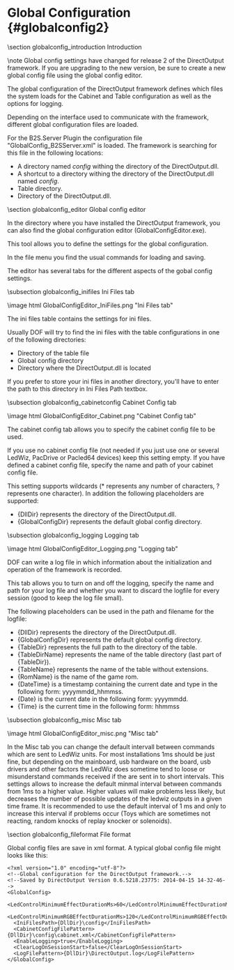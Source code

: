 ﻿Global Configuration {#globalconfig2}
====================

\section globalconfig_introduction Introduction

\note Global config settings have changed for release 2 of the DirectOutput framework. If you are upgrading to the new version, be sure to create a new global config file using the global config editor.

The global configuration of the DirectOutput framework defines which files the system loads for the Cabinet and Table configuration as well as the options for logging.

Depending on the interface used to communicate with the framework, different global configuration files are loaded.

For the B2S.Server Plugin the configuration file "GlobalConfig_B2SServer.xml" is loaded. The framework is searching for this file in the following locations:

- A directory named _config_ withing the directory of the DirectOutput.dll.
- A shortcut to a directory withing the directory of the DirectOutput.dll named _config_.
- Table directory.
- Directory of the DirectOutput.dll.


\section globalconfig_editor Global config editor

In the directory where you have installed the DirectOutput framework, you can also find the global configuration editor (GlobalConfigEditor.exe).

This tool allows you to define the settings for the global configuration.

In the file menu you find the usual commands for loading and saving.

The editor has several tabs for the different aspects of the gobal config settings.


\subsection globalconfig_inifiles Ini Files tab

\image html GlobalConfigEditor_IniFiles.png "Ini Files tab"

The ini files table contains the settings for ini files.

Usually DOF will try to find the ini files with the table configurations in one of the following directories:

- Directory of the table file
- Global config directory
- Directory where the DirectOutput.dll is located

If you prefer to store your ini files in another directory, you'll have to enter the path to this directory in Ini Files Path textbox.

\subsection globalconfig_cabinetconfig Cabinet Config tab

\image html GlobalConfigEditor_Cabinet.png "Cabinet Config tab"

The cabinet config tab allows you to specify the cabinet config file to be used.

If you use no cabinet config file (not needed if you just use one or several LedWiz, PacDrive or Pacled64 devices) keep this setting empty.
If you have defined a cabinet config file, specify the name and path of your cabinet config file.

This setting supports wildcards (* represents any number of characters, ? represents one character). In addition the following placeholders are supported:

* {DllDir} represents the directory of the DirectOutput.dll.
* {GlobalConfigDir} represents the default global config directory.

\subsection globalconfig_logging Logging tab

\image html GlobalConfigEditor_Logging.png "Logging tab"

DOF can write a log file in which information about the initialization and operation of the framework is recorded.

This tab allows you to turn on and off the logging, specify the name and path for your log file and whether you want to discard the logfile for every session (good to keep the log file small).

The following placeholders can be used in the path and filename for the logfile:

* {DllDir} represents the directory of the DirectOutput.dll.
* {GlobalConfigDir} represents the default global config directory.
* {TableDir} represents the full path to the directory of the table.
* {TableDirName} represents the name of the table directory (last part of {TableDir}).
* {TableName} represents the name of the table without extensions.
* {RomName} is the name of the game rom.
* {DateTime} is a timestamp containing the current date and type in the following form: yyyymmdd_hhmmss.
* {Date} is the current date in the following form: yyyymmdd.
* {Time} is the current time in the following form: hhmmss


\subsection globalconfig_misc Misc tab

\image html GlobalConfigEditor_misc.png "Misc tab"

In the Misc tab you can change the default intervall between commands which are sent to LedWiz units. For most installations 1ms should be just fine, but depending on the mainboard, usb hardware on the board, usb drivers and other factors the LedWiz does sometime tend to loose or misunderstand commands received if the are sent in to short intervals.
This settings allows to increase the default minmal interval between commands from 1ms to a higher value. Higher values will make problems less likely, but decreases the number of possible updates of the ledwiz outputs in a given time frame.
It is recommended to use the default interval of 1 ms and only to increase this interval if problems occur (Toys which are sometimes not reacting, random knocks of replay knocker or solenoids).


\section globalconfig_fileformat File format

Global config files are save in xml format. A typical global config file might looks like this:

~~~~~~~~~~~~~{.xml}
<?xml version="1.0" encoding="utf-8"?>
<!--Global configuration for the DirectOutput framework.-->
<!--Saved by DirectOutput Version 0.6.5218.23775: 2014-04-15 14-32-46-->
<GlobalConfig>
  <LedControlMinimumEffectDurationMs>60</LedControlMinimumEffectDurationMs>
  <LedControlMinimumRGBEffectDurationMs>120</LedControlMinimumRGBEffectDurationMs>
  <IniFilesPath>{DllDir}\config</IniFilesPath>
  <CabinetConfigFilePattern>{DllDir}\config\cabinet.xml</CabinetConfigFilePattern>
  <EnableLogging>true</EnableLogging>
  <ClearLogOnSessionStart>false</ClearLogOnSessionStart>
  <LogFilePattern>{DllDir}\DirectOutput.log</LogFilePattern>
</GlobalConfig>
~~~~~~~~~~~~~